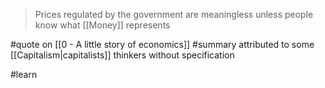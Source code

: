 > Prices regulated by the government are meaningless unless people know what [[Money]] represents

#quote on [[0 - A little story of economics]] #summary  attributed to some [[Capitalism|capitalists]] thinkers without specification

#learn 